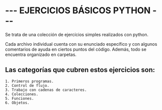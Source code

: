 # --- EJERCICIOS BÁSICOS PYTHON ---

Se trata de una colección de ejercícios simples realizados con python.

Cada archivo individual cuenta con su enunciado específico y con algunos comentarios de ayuda en ciertos puntos del código. Además, todo se encuentra organizado en carpetas.

## Las categorías que cubren estos ejercicios son: 

    1. Primeros programas.
    2. Control de flujo.
    3. Trabajo con cadenas de caracteres.
    4. Colecciones.
    5. Funciones.
    6. Objetos.
